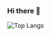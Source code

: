 ### Hi there 👋
![Top Langs](https://github-readme-stats-omega-smoky.vercel.app/api/top-langs/?username=anuraghazra&layout=compact)

